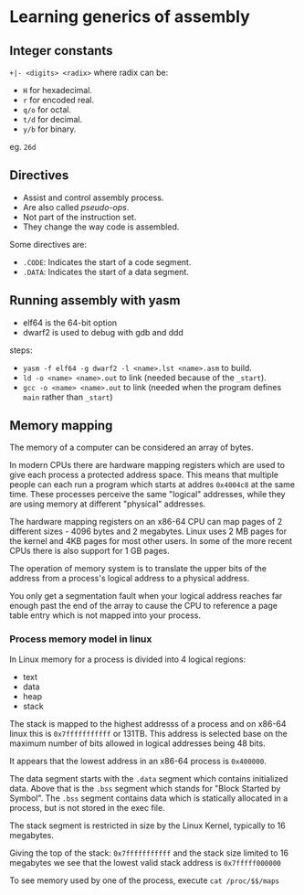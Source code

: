 # Learning generics of assembly

## Integer constants

`+|- <digits> <radix>` where radix can be:

- `H` for hexadecimal.
- `r` for encoded real.
- `q/o` for octal.
- `t/d` for decimal.
- `y/b` for binary.

eg. `26d`

## Directives

- Assist and control assembly process.
- Are also called _pseudo-ops_.
- Not part of the instruction set.
- They change the way code is assembled.

Some directives are:

- `.CODE`: Indicates the start of a code segment.
- `.DATA`: Indicates the start of a data segment.

## Running assembly with yasm

- elf64 is the 64-bit option
- dwarf2 is used to debug with gdb and ddd

steps:

- `yasm -f elf64 -g dwarf2 -l <name>.lst <name>.asm` to build.
- `ld -o <name> <name>.out` to link (needed because of the `_start`).
- `gcc -o <name> <name>.out` to link (needed when the program defines `main` rather than `_start`)

## Memory mapping

The memory of a computer can be considered an array of bytes.

In modern CPUs there are hardware mapping registers which are used to give each process a protected address space. This means that multiple people can each run a program which starts at addres `0x4004c8` at the same time. These processes perceive the same "logical" addresses, while they are using memory at different "physical" addresses.

The hardware mapping registers on an x86-64 CPU can map pages of 2 different sizes - 4096 bytes and 2 megabytes. Linux uses 2 MB pages for the kernel and 4KB pages for most other users. In some of the more recent CPUs there is also support for 1 GB pages.

The operation of memory system is to translate the upper bits of the address from a process's logical address to a physical address.

You only get a segmentation fault when your logical address reaches far enough past the end of the array to cause the CPU to reference a page table entry which is not mapped into your process.

### Process memory model in linux

In Linux memory for a process is divided into 4 logical regions:

- text
- data
- heap
- stack

The stack is mapped to the highest addresss of a process and on x86-64 linux this is `0x7fffffffffff` or 131TB. This address is selected base on the maximum number of bits allowed in logical addresses being 48 bits.

It appears that the lowest address in an x86-64 process is `0x400000`.

The data segment starts with the `.data` segment which contains initialized data. Above that is the `.bss` segment which stands for "Block Started by Symbol". The `.bss` segment contains data which is statically allocated in a process, but is not stored in the exec file.

The stack segment is restricted in size by the Linux Kernel, typically to 16 megabytes.

Giving the top of the stack: `0x7fffffffffff` and the stack size limited to 16 megabytes we see that the lowest valid stack address is `0x7fffff000000`

To see memory used by one of the process, execute `cat /proc/$$/maps`

